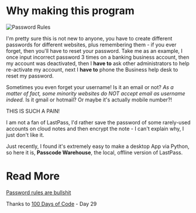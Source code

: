 # Why making this program

![Password Rules](https://pbs.twimg.com/media/CMKb_QvUAAAZ2vH?format=png&name=small)

I'm pretty sure this is not new to anyone, you have to create different passwords for different websites, plus remembering them - if you ever forget, then you'll have to reset your password. Take me as an example, I once input incorrect password 3 times on a banking business account, then my account was deactivated, then I **have to** ask other administrators to help re-activate my account, next I **have to** phone the Business help desk to reset my password.

Sometimes you even forget your username! Is it an email or not? *As a matter of fact, some minority websites do NOT accept email as username indeed.* Is it gmail or hotmail? Or maybe it's actually mobile number?!

THIS IS SUCH A PAIN!

I am not a fan of LastPass, I'd rather save the password of some rarely-used accounts on cloud notes and then encrypt the note - I can't explain why, I just don't like it.

Just recently, I found it's extremely easy to make a desktop App via Python, so here it is, **Passcode Warehouse**, the local, offline version of LastPass.



# Read More
[Password rules are bullshit](https://blog.codinghorror.com/password-rules-are-bullshit/)

Thanks to [100 Days of Code](https://www.udemy.com/course/100-days-of-code/) - Day 29

